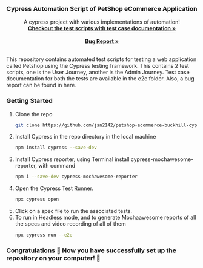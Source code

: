 <!-- PROJECT LOGO -->
<br />
<div align="center">
  <h3 align="center">Cypress Automation Script of PetShop eCommerce Application</h3>
  <p align="center">
    A cypress project with various implementations of automation!
    <br />
    <a href="https://github.com/jsn2142/petshop-ecommerce-buckhill-cypress/tree/master/cypress/e2e"><strong>Checkout the test scripts with test case documentation »</strong></a>
    <br />
    <br />
    <a href="https://github.com/jsn2142/petshop-ecommerce-buckhill-cypress/blob/master/cypress/bugs/qa-1123.md"><strong>Bug Report »</strong></a>
    <br />
    <br />
  </p>
</div>
This repository contains automated test scripts for testing a web application called Petshop using the Cypress testing framework. This contains 2 test scripts, one is the User Journey, another is the Admin Journey. Test case documentation for both the tests are available in the e2e folder. Also, a bug report can be found in here.

### Getting Started

1. Clone the repo
   ```sh
   git clone https://github.com/jsn2142/petshop-ecommerce-buckhill-cypress.git
   ```
2. Install Cypress in the repo directory in the local machine
   ```sh
   npm install cypress --save-dev
   ``` 
3. Install Cypress reporter, using Terminal install cypress-mochawesome-reporter, with command
   ```sh
   npm i --save-dev cypress-mochawesome-reporter
   ```
4. Open the Cypress Test Runner.
   ```sh
   npx cypress open
   ```
5. Click on a spec file to run the associated tests. 
6. To run in Headless mode, and to generate Mochaawesome reports of all the specs and video recording of all of them
   ```sh
   npx cypress run --e2e
   ```
### Congratulations 🎉 Now you have successfully set up the repository on your computer! 🚀 